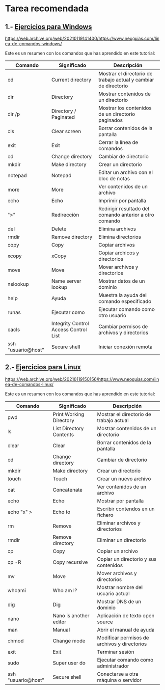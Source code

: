 # Tarea recomendada

## 1.- [Ejercicios para Windows ](https://www.neoguias.com/linea-de-comandos-windows/)  

https://web.archive.org/web/20210119141400/https://www.neoguias.com/linea-de-comandos-windows/  

Este es un resumen con los comandos que has aprendido en este tutorial:

Comando	 |   Significado	    |        Descripción
--- | --- | ---  
cd	 |       Current directory	 |   Mostrar el directorio de trabajo actual y cambiar de directorio  
dir	   |     Directory	      |      Mostrar contenidos de un directorio  
dir /p	 |   Directory / Paginated |	Mostrar los contenidos de un directorio paginados  
cls	   |     Clear screen	|    Borrar contenidos de la pantalla
exit	|    Exit|	Cerrar la línea de comandos
cd	   |     Change directory|	Cambiar de directorio
mkdir	|    Make directory	|Crear un directorio
notepad	 |   Notepad|	Editar un archivo con el bloc de notas
more	 |   More|	Ver contenidos de un archivo
echo	 |   Echo|	Imprimir por pantalla
">"	    |    Redirección|	Redirigir resultado del comando anterior a otro comando
del	     |   Delete|	Elimina archivos
rmdir	|    Remove directory|	Elimina directorios
copy	|    Copy|	Copiar archivos
xcopy	|    xCopy|	Copiar archicos y directorios
move	|    Move|	Mover archivos y directorios
nslookup	|Name server lookup|	Mostrar datos de un dominio
help	|    Ayuda	|Muestra la ayuda del comando especificado
runas	 |   Ejecutar como|	Ejecutar comando como otro usuario
cacls	|    Integrity Control Access Control List	|Cambiar permisos de archivos y directorios
ssh "usuario@host"|	Secure shell	|Iniciar conexión remota


## 2.- [Ejercicios para Linux](https://www.neoguias.com/linea-de-comandos-linux/)    

https://web.archive.org/web/20210119150156/https://www.neoguias.com/linea-de-comandos-linux/  

Este es un resumen con los comandos que has aprendido en este tutorial:

Comando | 	Significado | 	Descripción
--- | --- | ---  
pwd | 	Print Working Directory | 	Mostrar el directorio de trabajo actual
ls | 	List Directory Contents | 	Mostrar contenidos de un directorio
clear	 | Clear | 	Borrar contenidos de la pantalla
cd | 	Change directory | 	Cambiar de directorio
mkdir | 	Make directory | 	Crear un directorio
touch | 	Touch | 	Crear un nuevo archivo
cat | 	Concatenate | 	Ver contenidos de un archivo
echo | 	Echo | 	Mostrar por pantalla
echo  "x" > | 	Echo to | 	Escribir contendos en un fichero
rm | 	Remove | 	Eliminar archivos y directorios
rmdir | 	Remove directory | 	Eliminar un directorio
cp | 	Copy | 	Copiar un archivo
cp -R | 	Copy recursive | 	Copiar un directorio y sus contenidos
mv | 	Move | 	Mover archivos y directorios
whoami | 	Who am I? | 	Mostrar nombre del usuario actual
dig | 	Dig | 	Mostrar DNS de un dominio
nano | 	Nano is another editor | 	Aplicación de texto open source
man | 	Manual | 	Abrir el manual de ayuda
chmod | 	Change mode | 	Modificar permisos de archivos y directorios
exit | 	Exit | 	Terminar sesión
sudo | 	Super user do	 | Ejecutar comando como administrador
ssh  "usuario@host"	 | Secure shell | 	Conectarse a otra máquina o servidor